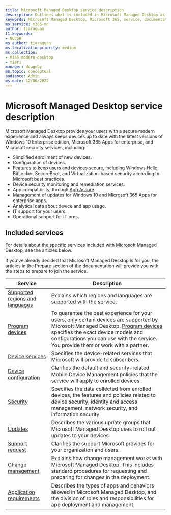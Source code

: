 ```yaml
---
title: Microsoft Managed Desktop service description 
description: Outlines what is included in Microsoft Managed Desktop as a service
keywords: Microsoft Managed Desktop, Microsoft 365, service, documentation
ms.service: m365-md
author: tiaraquan
f1.keywords:
- NOCSH
ms.author: tiaraquan
ms.localizationpriority: medium
ms.collection: 
- M365-modern-desktop
- tier1
manager: dougeby
ms.topic: conceptual
audience: Admin
ms.date: 12/06/2022
---
```


# Microsoft Managed Desktop service description

Microsoft Managed Desktop provides your users with a secure modern experience and always keeps devices up to date with the latest versions of Windows 10 Enterprise edition, Microsoft 365 Apps for enterprise, and Microsoft security services, including:

- Simplified enrollment of new devices.
- Configuration of devices.
- Features to keep users and devices secure, including Windows Hello, BitLocker, SecureBoot, and Virtualization-based security according to Microsoft best practices.
- Device security monitoring and remediation services.
- App compatibility, through [App Assure](/fasttrack/products-and-capabilities#app-assure).
- Management of updates for Windows 10 and Microsoft 365 Apps for enterprise apps.
- Analytical data about device and app usage.
- IT support for your users.
- Operational support for IT pros.

## Included services

For details about the specific services included with Microsoft Managed Desktop, see the articles below.

If you've already decided that Microsoft Managed Desktop is for you, the articles in the Prepare section of the documentation will provide you with the steps to prepare to join the service.

| Service | Description |
| ----- | ----- |
| [Supported regions and languages](../overview/regions-languages.md) | Explains which regions and languages are supported with the service. |
| [Program devices](../prepare/device-requirements.md) | To guarantee the best experience for your users, only certain devices are supported by Microsoft Managed Desktop. [Program devices](../prepare/device-requirements.md) specifies the exact device models and configurations you can use with the service. You provide them or work with a partner. |
| [Device services](../overview/device-services.md) | Specifies the device-related services that Microsoft will provide to subscribers.
| [Device configuration](../operate/device-policies.md) | Clarifies the default and security-related Mobile Device Management policies that the service will apply to enrolled devices. |
| [Security](../overview/security-technologies.md) | Specifies the data collected from enrolled devices, the features and policies related to device security, identity and access management, network security, and information security. |
| [Updates](../operate/updates.md) | Describes the various update groups that Microsoft Managed Desktop uses to roll out updates to your devices.
| [Support request](../operate/support-request.md) | Clarifies the support Microsoft provides for your organization and users. |
| [Change management](../overview/change-management.md) | Explains how change management works with Microsoft Managed Desktop. This includes standard procedures for requesting and preparing for changes in the deployment. |
| [Application requirements](../prepare/app-requirements.md) | Describes the types of apps and behaviors allowed in Microsoft Managed Desktop, and the division of roles and responsibilities for app deployment and management. |
